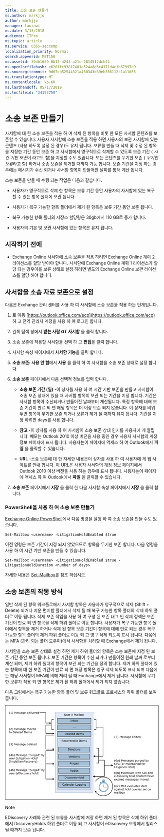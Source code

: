 ```yaml
---
title: 소송 보존 만들기
ms.author: markjjo
author: markjjo
manager: laurawi
ms.date: 3/13/2018
audience: ITPro
ms.topic: article
ms.service: O365-seccomp
localization_priority: Normal
search.appverid: MET150
ms.assetid: 39db1659-0b12-4243-a21c-2614512dcb44
ms.openlocfilehash: e6201fc938f7481a524a8d3c4171d4c1b67997e9
ms.sourcegitcommit: 9d67cb52544321a430343d39eb336112c1a11d35
ms.translationtype: MT
ms.contentlocale: ko-KR
ms.lasthandoff: 05/17/2019
ms.locfileid: "34153750"
---
```

# <a name="create-a-litigation-hold"></a>소송 보존 만들기

사서함에 대 한 소송 보존을 적용 하 여 삭제 된 항목을 비롯 한 모든 사서함 콘텐츠를 보존할 수 있습니다. 사용자 사서함에 소송 보존을 적용 하면 사용자의 보관 사서함에 있는 콘텐츠 (사용 하도록 설정 된 경우)도 유지 됩니다. 보류를 만들 때 삭제 및 수정 된 항목을 지정한 기간 동안 보존 하 고 사서함에서 영구적으로 삭제할 수 있도록 보존 기간 ( *시간 기반 보존*이 라고도 함)을 지정할 수도 있습니다. 또는 콘텐츠를 무기한 보존 ( *무기한 보류*라고 함) 하거나 소송 보존을 제거할 때까지 가능 합니다. 보존 기간을 지정 하는 경우에는 메시지가 수신 되거나 사서함 항목이 만들어진 날짜를 통해 계산 됩니다. 
  
소송 보존을 만들 때 수행 되는 작업은 다음과 같습니다.
  
- 사용자가 영구적으로 삭제 한 항목은 보류 기간 동안 사용자의 사서함에 있는 복구할 수 있는 항목 폴더에 보관 됩니다.
    
- 사용자가 복구 가능한 항목 폴더에서 제거 된 항목은 보류 기간 동안 보존 됩니다.
    
- 복구 가능한 항목 폴더의 저장소 할당량은 30gb에서 110 GB로 증가 합니다.
    
- 사용자의 기본 및 보관 사서함에 있는 항목은 유지 됩니다.
    
## <a name="before-you-begin"></a>시작하기 전에

- Exchange Online 사서함에 소송 보존을 적용 하려면 Exchange Online 계획 2 라이선스를 할당 받아야 합니다. 사서함에 Exchange Online 계획 1 라이선스가 할당 되는 경우이를 보류 상태로 설정 하려면 별도의 Exchange Online 보관 라이선스를 할당 해야 합니다.
    

## <a name="place-a-mailbox-on-litigation-hold"></a>사서함을 소송 자료 보존으로 설정

다음은 Exchange 관리 센터를 사용 하 여 사서함에 소송 보존을 적용 하는 단계입니다.

1. 로 이동 [https://outlook.office.com/ecp](https://outlook.office.com/ecp) 하 고 전역 관리자 계정을 사용 하 여 로그인 합니다.

2. 왼쪽 탐색 창에서 **받는 사람 _GT_ 사서함** 을 클릭 합니다.

3. 소송 보존에 적용할 사서함을 선택 하 고 **편집**을 클릭 합니다.

4. 사서함 속성 페이지에서 **사서함 기능**을 클릭 합니다.
    
5. **소송 보존: 사용 안 함**에서 **사용** 을 클릭 하 여 사서함을 소송 보존 상태로 설정 합니다.
    
6. **소송 보존** 페이지에서 다음 선택적 정보를 입력 합니다. 
    
    - **소송 보존 기간 (일)** -이 상자를 사용 하 여 시간 기반 보존을 만들고 사서함이 소송 보존 상태에 있을 때 사서함 항목이 보관 되는 기간을 지정 합니다. 기간은 사서함 항목이 수신되거나 만들어진 날짜부터 계산됩니다. 특정 항목에 대해 보존 기간이 만료 되 면 해당 항목은 더 이상 보존 되지 않습니다. 이 상자를 비워 두면 항목이 무기한 보존 되거나 보류가 제거 될 때까지 유지 됩니다. 기간을 지정 하려면 days를 사용 합니다.
    
    - **참고** -이 상자를 사용 하 여 사서함이 소송 보존 상태 인지를 사용자에 게 알립니다. 메모는 Outlook 2010 이상 버전을 사용 중인 경우 사용자 사서함의 계정 정보 페이지에 표시 됩니다. 사용자는이 페이지에 액세스 하 여 Outlook에서 **파일** 을 클릭할 수 있습니다.
    
    - **URL** -소송 보존에 대 한 자세한 내용은이 상자를 사용 하 여 사용자에 게 웹 사이트를 안내 합니다. 이 URL은 사용자 사서함의 계정 정보 페이지에서 Outlook 2010 이상 버전을 사용 하는 경우에 표시 됩니다. 사용자는이 페이지에 액세스 하 여 Outlook에서 **파일** 을 클릭할 수 있습니다.

7. **소송 보존** 페이지에서 **저장** 을 클릭 한 다음 사서함 속성 페이지에서 **저장** 을 클릭 합니다.

### <a name="create-a-litigation-hold-using-powershell"></a>PowerShell을 사용 하 여 소송 보존 만들기

[Exchange Online PowerShell](https://docs.microsoft.com/powershell/exchange/exchange-online/connect-to-exchange-online-powershell/connect-to-exchange-online-powershell)에서 다음 명령을 실행 하 여 소송 보존을 만들 수도 있습니다.

```
Set-Mailbox <username> -LitigationHoldEnabled $true
```

이전 명령은 보존 기간이 지정 되지 않았으므로 항목을 무기한 보존 합니다. 다음 명령을 사용 하 여 시간 기반 보존을 만들 수 있습니다.

```
Set-Mailbox <username> -LitigationHoldEnabled $true -LitigationHoldDuration <number of days>
```

자세한 내용은 [Set-Mailbox](https://docs.microsoft.com/en-us/powershell/module/exchange/mailboxes/set-mailbox)를 참조 하십시오.

## <a name="how-does-litigation-hold-work"></a>소송 보존의 작동 방식

일반 삭제 된 항목 워크플로에서 사서함 항목은 사용자가 영구적으로 삭제 (Shift + Delete) 되거나 지운 편지함 폴더에서 삭제 될 때 복구 가능한 항목 폴더의 삭제 하위 폴더로 이동 됩니다. 삭제 보존 작업을 사용 하 여 구성 된 보존 태그 인 삭제 정책은 보존 기간이 만료 되 면 항목을 삭제 하위 폴더로 이동 합니다. 사용자가 복구 가능한 항목 폴더에서 항목을 제거 하거나 삭제 된 항목 보존 기간이 항목에 대해 만료 되는 경우 복구 가능한 항목 폴더의 제거 하위 폴더로 이동 되 고 영구 삭제 되도록 표시 됩니다. 다음에는 MFA (관리 되는 폴더 도우미)에서 사서함을 처리할 때 Exchange에서 제거 됩니다.

사서함을 소송 보존 상태로 설정 하면 제거 하위 폴더의 항목은 소송 보존에 지정 된 보존 기간 동안 보존 됩니다. 보존 기간은 항목이 수신 되거나 만들어진 원래 날짜 로부터 계산 되며, 제거 하위 폴더의 항목이 보관 되는 기간을 정의 합니다. 제거 하위 폴더에 있는 항목에 대 한 보존 기간이 만료 되 면 해당 항목은 영구 삭제 되도록 표시 되며 다음에는 해당 사서함이 MFA에 의해 처리 될 때 Exchange에서 제거 됩니다. 사서함에 무기한 보류가 적용 되 면 항목은 제거 된 하위 폴더에서 제거 되지 않습니다.

다음 그림에서는 복구 가능한 항목 폴더 및 보류 워크플로 프로세스의 하위 폴더를 보여 줍니다.

![소송 보존 수명 주기](media/LitigationHoldLifeCycle.png)

> [!NOTE]
> EDiscovery 사례와 관련 된 보류를 사서함에 저장 하면 제거 된 항목은 삭제 하위 폴더에서 DiscoveryHolds 하위 폴더로 이동 되 고 사서함이 eDiscovery 보류에서 릴리스될 때까지 보존 됩니다.
  
